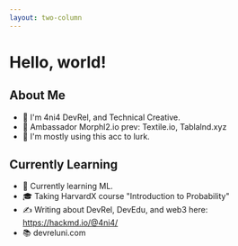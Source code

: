 ```yaml
---
layout: two-column
---
```


# Hello, world!

## About Me
- 👋 I'm 4ni4 DevRel, and Technical Creative.
- 🎉 Ambassador Morphl2.io prev: Textile.io, Tablalnd.xyz
- 🧐 I'm mostly using this acc to lurk.

## Currently Learning
- 🤖 Currently learning ML.
- 🎓 Taking HarvardX course "Introduction to Probability"
- ✍️ Writing about DevRel, DevEdu, and web3 here: https://hackmd.io/@4ni4/
- 📚 devreluni.com
<!---
4NI4/4NI4 is a ✨ special ✨ repository because its `README.md` (this file) appears on your GitHub profile.
You can click the Preview link to take a look at your changes.
--->
